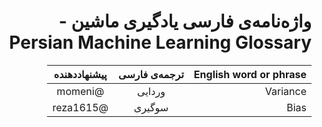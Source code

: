 <div dir="rtl">

# واژه‌نامه‌ی فارسی یادگیری ماشین - Persian Machine Learning Glossary

| English word or phrase | ترجمه‌ی فارسی | پیشنهاددهنده |
|------------------------|:------------:|:------------:|
| Variance               |    وردایی    |    @momeni   |
| Bias                   |    سوگیری    |   @reza1615  |
